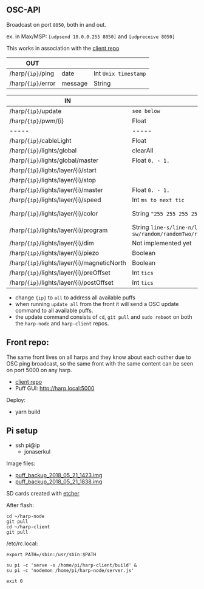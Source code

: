 ## OSC-API

Broadcast on port `8050`, both in and out.

ex. in Max/MSP: `[udpsend 10.0.0.255 8050]` and `[udpreceive 8050]`

This works in association with the [client repo](https://github.com/jonasbarsten/harp-client)

|OUT|||
|---|---|---|
|/harp/`{ip}`/ping|date|Int `Unix timestamp`|
|/harp/`{ip}`/error|message|String|

|IN|VALUE|DEFAULT|
|---|---|---|
|/harp/`{ip}`/update|`see below`|
|/harp/`{ip}`/pwm/{i}|Float|
|-----|-----|-----|
|/harp/`{ip}`/cableLight|Float|
|/harp/`{ip}`/lights/global|clearAll|
|/harp/`{ip}`/lights/global/master|Float `0. - 1.`|1.|
|/harp/`{ip}`/lights/layer/{i}/start||false|
|/harp/`{ip}`/lights/layer/{i}/stop||true|
|/harp/`{ip}`/lights/layer/{i}/master|Float `0. - 1.`|1.|
|/harp/`{ip}`/lights/layer/{i}/speed|Int `ms to next tic`|500|
|/harp/`{ip}`/lights/layer/{i}/color|String `"255 255 255 255"`|10 10 10 10|
|/harp/`{ip}`/lights/layer/{i}/program|String `line-s/line-n/line-e/line-w/line-ne/line-nw/line-se/line-sw/random/randomTwo/randomThree/randomFour/randomFive/randomSix/allOn/allOff`|line-s|
|/harp/`{ip}`/lights/layer/{i}/dim|Not implemented yet|??|
|/harp/`{ip}`/lights/layer/{i}/piezo|Boolean|false|
|/harp/`{ip}`/lights/layer/{i}/magneticNorth|Boolean|false|
|/harp/`{ip}`/lights/layer/{i}/preOffset|Int `tics`|0|
|/harp/`{ip}`/lights/layer/{i}/postOffset|Int `tics`|0|


* change `{ip}` to `all` to address all available puffs
* when running `update all` from the front it will send a OSC update command to all available puffs.
* the update command consists of `cd`, `git pull` and `sudo reboot` on both the `harp-node` and `harp-client` repos.

## Front repo:

The same front lives on all harps and they know about each outher due to OSC ping broadcast, so the same front with the same content can be seen on port 5000 on any harp. 

* [client repo](https://github.com/jonasbarsten/harp-client)
* Puff GUI: http://harp.local:5000

Deploy:

* yarn build

## Pi setup

* ssh pi@ip
	* jonaserkul

Image files:

* [puff_backup_2018_05_21_1423.img](https://www.dropbox.com/s/n3zod5omfpd9moo/puff_backup_2018_05_21_1423.img?dl=0)
* [puff_backup_2018_05_21_1838.img](https://www.dropbox.com/s/sloj5mbn8rh5ccp/puff_backup_2018_05_21_1838.img?dl=0)

SD cards created with [etcher](https://etcher.io/)

After flash:

```
cd ~/harp-node
git pull
cd ~/harp-client
git pull
```

/etc/rc.local:

```
export PATH=/sbin:/usr/sbin:$PATH

su pi -c 'serve -s /home/pi/harp-client/build' &
su pi -c 'nodemon /home/pi/harp-node/server.js'

exit 0
```